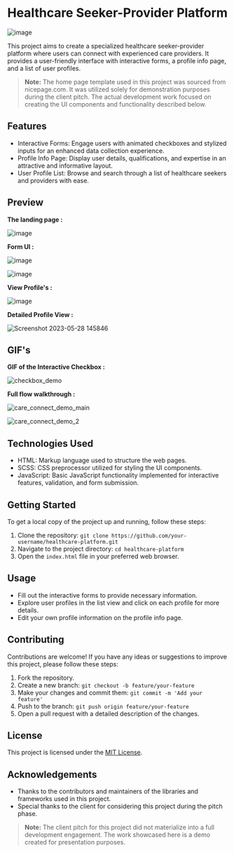 # Healthcare Seeker-Provider Platform

![image](https://github.com/Arbaaz-Khatib/care_Connect_UI/assets/55923561/3ce04758-a00d-4018-99ac-8cddd9a3d381)

This project aims to create a specialized healthcare seeker-provider platform where users can connect with experienced care providers. It provides a user-friendly interface with interactive forms, a profile info page, and a list of user profiles.

> **Note:**
> The home page template used in this project was sourced from nicepage.com. It was utilized solely for demonstration purposes during the client pitch. The actual development work focused on creating the UI components and functionality described below.

## Features

- Interactive Forms: Engage users with animated checkboxes and stylized inputs for an enhanced data collection experience.
- Profile Info Page: Display user details, qualifications, and expertise in an attractive and informative layout.
- User Profile List: Browse and search through a list of healthcare seekers and providers with ease.

## Preview

**The landing page :**

![image](https://github.com/Arbaaz-Khatib/care_Connect_UI/assets/55923561/3ce04758-a00d-4018-99ac-8cddd9a3d381)

**Form UI :** 

![image](https://github.com/Arbaaz-Khatib/care_Connect_UI/assets/55923561/4fe16826-4bc3-4fff-bc10-c6c883259ba6)

![image](https://github.com/Arbaaz-Khatib/care_Connect_UI/assets/55923561/d7a54ed3-9eb9-4ea6-9966-88a22a2d521a)

**View Profile's :**


![image](https://github.com/Arbaaz-Khatib/care_Connect_UI/assets/55923561/ccce1ba7-3d6f-42e6-ae25-6e325338abd7)

**Detailed Profile View :**

![Screenshot 2023-05-28 145846](https://github.com/Arbaaz-Khatib/care_Connect_UI/assets/55923561/655674b2-4542-4e1c-8019-1a2b5bf3ca5b)


## GIF's

**GIF of the Interactive Checkbox :**

![checkbox_demo](https://github.com/Arbaaz-Khatib/care_Connect_UI/assets/55923561/3f886b55-94f3-45fa-9554-51f88b2a895d)

**Full flow walkthrough :**

![care_connect_demo_main](https://github.com/Arbaaz-Khatib/care_Connect_UI/assets/55923561/7fbae461-504f-4439-99a4-6d51621d5deb)


![care_connect_demo_2](https://github.com/Arbaaz-Khatib/care_Connect_UI/assets/55923561/165d1c55-9676-4dd7-ba51-b4e8ca001d45)

## Technologies Used

- HTML: Markup language used to structure the web pages.
- SCSS: CSS preprocessor utilized for styling the UI components.
- JavaScript: Basic JavaScript functionality implemented for interactive features, validation, and form submission.

## Getting Started

To get a local copy of the project up and running, follow these steps:

1. Clone the repository: `git clone https://github.com/your-username/healthcare-platform.git`
2. Navigate to the project directory: `cd healthcare-platform`
3. Open the `index.html` file in your preferred web browser.

## Usage

- Fill out the interactive forms to provide necessary information.
- Explore user profiles in the list view and click on each profile for more details.
- Edit your own profile information on the profile info page.

## Contributing

Contributions are welcome! If you have any ideas or suggestions to improve this project, please follow these steps:

1. Fork the repository.
2. Create a new branch: `git checkout -b feature/your-feature`
3. Make your changes and commit them: `git commit -m 'Add your feature'`
4. Push to the branch: `git push origin feature/your-feature`
5. Open a pull request with a detailed description of the changes.

## License

This project is licensed under the [MIT License](LICENSE).

## Acknowledgements

- Thanks to the contributors and maintainers of the libraries and frameworks used in this project.
- Special thanks to the client for considering this project during the pitch phase.

> **Note:**
> The client pitch for this project did not materialize into a full development engagement. The work showcased here is a demo created for presentation purposes.
